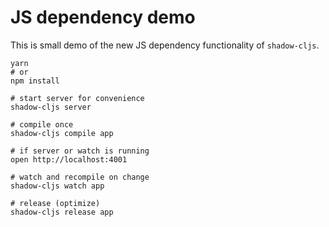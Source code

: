 # JS dependency demo

This is small demo of the new JS dependency functionality of `shadow-cljs`.


```
yarn
# or
npm install

# start server for convenience
shadow-cljs server

# compile once
shadow-cljs compile app

# if server or watch is running
open http://localhost:4001

# watch and recompile on change
shadow-cljs watch app

# release (optimize)
shadow-cljs release app
```
